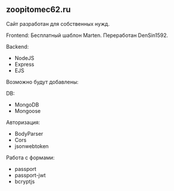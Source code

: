 <p><h2>zoopitomec62.ru</h2></p>
<p>Сайт разработан для собственных нужд.</p>
<p>Frontend: Бесплатный шаблон Marten. Переработан DenSin1592.</p>
<p>Backend:</p>
<ul>
  <li>NodeJS</li>
  <li>Express</li>
  <li>EJS</li>
</ul>
<p>Возможно будут добавлены:</p>

<p>DB:</p>
<ul>
  <li>MongoDB</li>
  <li>Mongoose</li>
</ul>

<p>Авторизация:</p>
<ul>
  <li>BodyParser</li>
  <li>Cors</li>
  <li>jsonwebtoken</li>
</ul>

<p>Работа с формами:</p>
<ul>
  <li>passport</li>
  <li>passport-jwt</li>
  <li>bcryptjs</li>
</ul>
